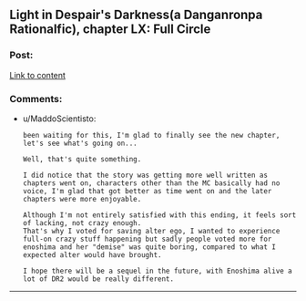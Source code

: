 ## Light in Despair's Darkness(a Danganronpa Rationalfic), chapter LX: Full Circle

### Post:

[Link to content](https://www.fanfiction.net/s/10630743/63/Light-in-Despair-s-Darkness)

### Comments:

- u/MaddoScientisto:
  ```
  been waiting for this, I'm glad to finally see the new chapter, let's see what's going on...

  Well, that's quite something.

  I did notice that the story was getting more well written as chapters went on, characters other than the MC basically had no voice, I'm glad that got better as time went on and the later chapters were more enjoyable.

  Although I'm not entirely satisfied with this ending, it feels sort of lacking, not crazy enough.
  That's why I voted for saving alter ego, I wanted to experience full-on crazy stuff happening but sadly people voted more for enoshima and her "demise" was quite boring, compared to what I expected alter would have brought.

  I hope there will be a sequel in the future, with Enoshima alive a lot of DR2 would be really different.
  ```

---

